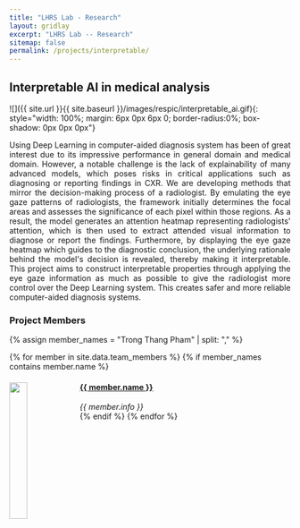 ```yaml
---
title: "LHRS Lab - Research"
layout: gridlay
excerpt: "LHRS Lab -- Research"
sitemap: false
permalink: /projects/interpretable/
---
```


## Interpretable AI in medical analysis

![]({{ site.url }}{{ site.baseurl }}/images/respic/interpretable_ai.gif){: style="width: 100%;  margin: 6px 0px 6px 0; border-radius:0%; box-shadow: 0px 0px 0px"}

<div style="text-align: justify">
Using Deep Learning in computer-aided diagnosis system has been of great interest due to its impressive performance in general domain and medical domain. However, a notable challenge is the lack of explainability of many advanced models, which poses risks in critical applications such as diagnosing or reporting findings in CXR.
We are developing methods that mirror the decision-making process of a radiologist.
By emulating the eye gaze patterns of radiologists, the framework initially determines the focal areas and assesses the significance of each pixel within those regions. As a result, the model generates an attention heatmap representing radiologists' attention, which is then used to extract attended visual information to diagnose or report the findings.
Furthermore, by displaying the eye gaze heatmap which guides to the diagnostic conclusion, the underlying rationale behind the model's decision is revealed, thereby making it interpretable.
This project aims to construct interpretable properties through applying the eye gaze information as much as possible to give the radiologist more control over the Deep Learning system. This creates safer and more reliable computer-aided diagnosis systems.
</div>


### Project Members 

{% assign member_names = "Trong Thang Pham" | split: "," %}

{% for member in site.data.team_members %}
{% if member_names contains member.name %}
<div class="col-sm-6 clearfix">
  <img src="{{ site.url }}{{ site.baseurl }}/images/teampic/{{ member.photo }}" class="img-responsive" width="25%" style="float: left" />
  <h4><a href="{{ site.url }}{{ site.baseurl }}/team/{{ member.url }}" class="off">{{ member.name }}</a></h4>
  <i>{{ member.info }}</i>
</div>
{% endif %}
{% endfor %}
